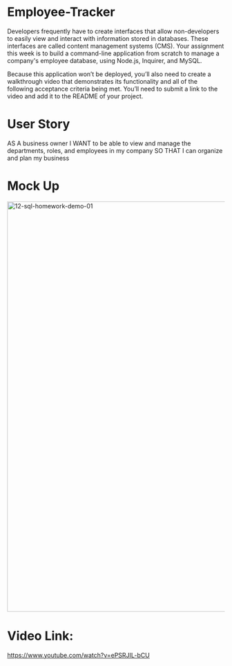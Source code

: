# Employee-Tracker

Developers frequently have to create interfaces that allow non-developers to easily view and interact with information stored in databases. These interfaces are called content management systems (CMS). Your assignment this week is to build a command-line application from scratch to manage a company's employee database, using Node.js, Inquirer, and MySQL.

Because this application won’t be deployed, you’ll also need to create a walkthrough video that demonstrates its functionality and all of the following acceptance criteria being met. You’ll need to submit a link to the video and add it to the README of your project.

# User Story

AS A business owner
I WANT to be able to view and manage the departments, roles, and employees in my company
SO THAT I can organize and plan my business

# Mock Up 
<img width="948" alt="12-sql-homework-demo-01" src="https://user-images.githubusercontent.com/93934820/152455657-a47346bd-621e-41c1-8330-403873951e72.png">

# Video Link: 
https://www.youtube.com/watch?v=ePSRJIL-bCU
